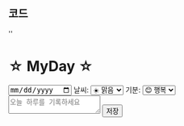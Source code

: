 ## 코드 

''<!DOCTYPE html>
<html lang="ko">
<head>
    <meta charset="UTF-8">
    <meta name="viewport" content="width=device-width, initial-scale=1.0">
    <title>☆ MyDay ☆</title>
    <link rel="stylesheet" href="styles.css">
</head>
<body>
    <div class="container">
        <h1>☆ MyDay ☆</h1>
        <input type="date" id="datePicker">
        <label for="weather">날씨:</label>
        <select id="weather">
            <option value="sunny">☀️ 맑음</option>
            <option value="cloudy">⛅ 흐림</option>
            <option value="rainy">🌧️ 비</option>
            <option value="snowy">❄️ 눈</option>
        </select>
        <label for="mood">기분:</label>
        <select id="mood">
            <option value="happy">😊 행복</option>
            <option value="sad">😢 슬픔</option>
            <option value="angry">😡 화남</option>
            <option value="excited">🤩 신남</option>
            <option value="neutral">😐 보통</option>
        </select>
        <textarea id="diaryText" placeholder="오늘 하루를 기록하세요"></textarea>
        <button id="saveButton">저장</button>
    </div>
    <script>
        const datePicker = document.getElementById('datePicker');
        const diaryText = document.getElementById('diaryText');
        const weather = document.getElementById('weather');
        const mood = document.getElementById('mood');
        const imageUpload = document.getElementById('imageUpload');
        const uploadedImage = document.getElementById('uploadedImage');
        const recordButton = document.getElementById('recordButton');
        const audioPlayback = document.getElementById('audioPlayback');
        const saveButton = document.getElementById('saveButton');
        let mediaRecorder;
        let audioChunks = [];

        datePicker.addEventListener('change', () => {
            const savedEntry = JSON.parse(localStorage.getItem(datePicker.value)) || {};
            diaryText.value = savedEntry.text || '';
            weather.value = savedEntry.weather || 'sunny';
            mood.value = savedEntry.mood || 'happy';
            uploadedImage.src = savedEntry.image || '';
            uploadedImage.style.display = savedEntry.image ? 'block' : 'none';
            audioPlayback.src = savedEntry.audio || '';
            audioPlayback.style.display = savedEntry.audio ? 'block' : 'none';
        });

        imageUpload.addEventListener('change', (event) => {
            const file = event.target.files[0];
            if (file) {
                const reader = new FileReader();
                reader.onload = () => {
                    uploadedImage.src = reader.result;
                    uploadedImage.style.display = 'block';
                };
                reader.readAsDataURL(file);
            }
        });

        recordButton.addEventListener('click', async () => {
            if (!mediaRecorder) {
                const stream = await navigator.mediaDevices.getUserMedia({ audio: true });
                mediaRecorder = new MediaRecorder(stream);
                mediaRecorder.ondataavailable = (event) => audioChunks.push(event.data);
                mediaRecorder.onstop = () => {
                    const audioBlob = new Blob(audioChunks, { type: 'audio/mp3' });
                    audioPlayback.src = URL.createObjectURL(audioBlob);
                    audioPlayback.style.display = 'block';
                    audioChunks = [];
                };
                mediaRecorder.start();
                recordButton.textContent = '녹음 중지';
            } else {
                mediaRecorder.stop();
                mediaRecorder = null;
                recordButton.textContent = '녹음 시작';
            }
        });

        saveButton.addEventListener('click', () => {
            const entry = {
                text: diaryText.value,
                weather: weather.value,
                mood: mood.value,
                image: uploadedImage.src,
                audio: audioPlayback.src
            };
            localStorage.setItem(datePicker.value, JSON.stringify(entry));
            alert('저장되었습니다!');
        });
    </script>
</body>
</html>

